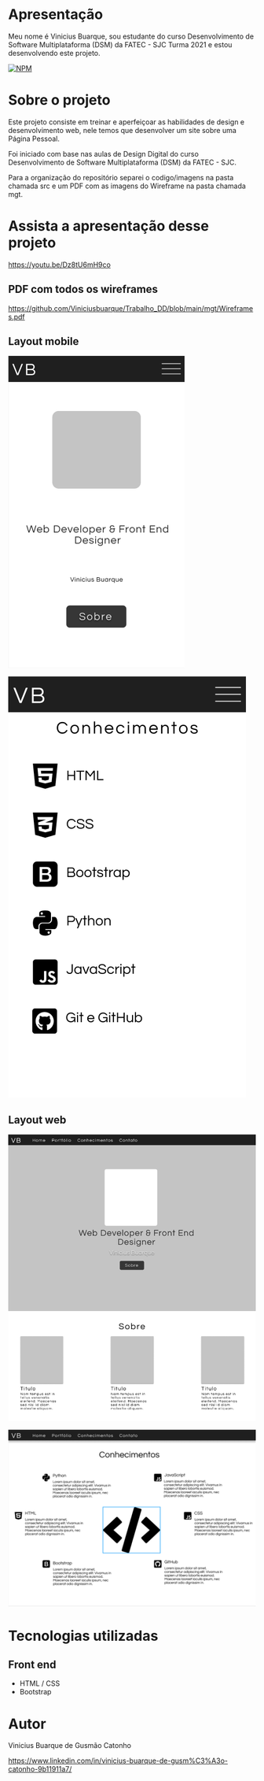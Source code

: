 # Apresentação

Meu nome é Vinicius Buarque, sou estudante do curso Desenvolvimento de Software Multiplataforma (DSM) da FATEC - SJC Turma 2021 e estou desenvolvendo este projeto.

[![NPM](https://img.shields.io/npm/l/react)](https://github.com/Viniciusbuarque/Trabalho_DD/blob/main/LICENSE) 

# Sobre o projeto



Este projeto consiste em treinar e aperfeiçoar as habilidades de design e desenvolvimento web, nele temos que desenvolver um site sobre uma Página Pessoal.

Foi iniciado com base nas aulas de Design Digital do curso Desenvolvimento de Software Multiplataforma (DSM) da FATEC - SJC.

Para a organização do repositório separei o codigo/imagens na pasta chamada src e um PDF com as imagens do Wireframe na pasta chamada mgt.

# Assista a apresentação desse projeto

https://youtu.be/Dz8tU6mH9co

## PDF com todos os wireframes

https://github.com/Viniciusbuarque/Trabalho_DD/blob/main/mgt/Wireframes.pdf

## Layout mobile
![Mobile 1](https://github.com/Viniciusbuarque/Trabalho_DD/blob/main/assets/Mobile/Home.png) 

![Mobile 2](https://github.com/Viniciusbuarque/Trabalho_DD/blob/main/assets/Mobile/Conhecimentos.png)

## Layout web
![Web 1](https://github.com/Viniciusbuarque/Trabalho_DD/blob/main/assets/DesktopWeb/HomeSobre.png)

![Web 2](https://github.com/Viniciusbuarque/Trabalho_DD/blob/main/assets/DesktopWeb/Conhecimentos.png)


# Tecnologias utilizadas
## Front end
- HTML / CSS 
- Bootstrap

# Autor

Vinicius Buarque de Gusmão Catonho

https://www.linkedin.com/in/vinicius-buarque-de-gusm%C3%A3o-catonho-9b11911a7/


